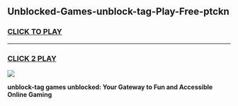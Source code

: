 
## Unblocked-Games-unblock-tag-Play-Free-ptckn
<h3>
<a href="https://premium76.site?title=unblock-tag&ref=12A">CLICK TO PLAY</a></h3>
<hr>

<h3>
<a href="https://premium76.site?title=unblock-tag&ref=12A">CLICK 2 PLAY</a>
  
</h3>

<a href="https://premium76.site?title=unblock-tag&ref=12A"><img src="https://clearcache.store/games.png"></a>


**unblock-tag games unblocked: Your Gateway to Fun and Accessible Online Gaming**
